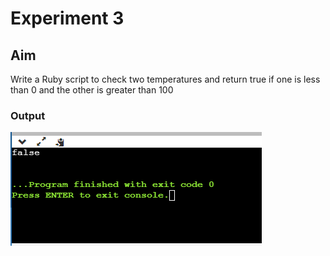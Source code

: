 # Experiment 3
## Aim
Write a Ruby script to check two temperatures and return true if one is less than 0 and the other is greater than 100


### Output

![output](exp8.png)
